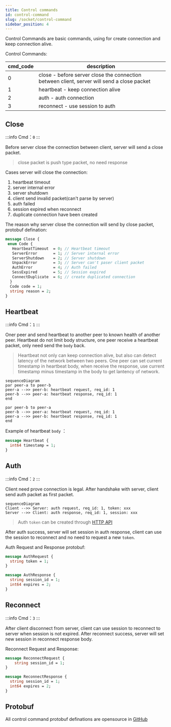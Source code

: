 ```yaml
---
title: Control commands
id: control-command
slug: /socket/control-command
sidebar_position: 4
---
```


Control Commands are basic commands, using for create connection and keep connection alive.

Control Commands:

| cmd_code | description                                                                                |
| -------- | ------------------------------------------------------------------------------------------ |
| 0        | close - before server close the connection between client, server will send a close packet |
| 1        | heartbeat - keep connection alive                                                          |
| 2        | auth - auth connection                                                                     |
| 3        | reconnect - use session to auth                                                            |

## Close

:::info
Cmd：`0`
:::

Before server close the connection between client, server will send a close packet.

> close packet is push type packet, no need response

Cases server will close the connection:

1. heartbeat timeout
2. server internal error
3. server shutdown
4. client send invalid packet(can't parse by server)
5. auth failed
6. session expired when reconnect
7. duplicate connection have been created

The reason why server close the connection will send by close packet, protobuf defination:

```protobuf
message Close {
 enum Code {
   HeartbeatTimeout  = 0; // Heartbeat timeout
   ServerError       = 1; // Server internal error
   ServerShutdown    = 2; // Server shutdown
   UnpackError       = 3; // Server can't paser client packet
   AuthError         = 4; // Auth failed
   SessExpired       = 5; // Session expired
   ConnectDuplicate  = 6; // create duplicated connection
  }
  Code code = 1;
  string reason = 2;
}
```

## Heartbeat

:::info
Cmd：`1`
:::

Oner peer and send heartbeat to another peer to known health of another peer. Heartbeat do not limit body structure, one peer receive a heartbeat packet, only need send the `body` back.

> Heartbeat not only can keep connection alive, but also can detect latency of the network between two peers. One peer can set current timestamp in heartbeat body, when receive the response, use current timestamp minus timestamp in the body to get lantency of network.

```mermaid
sequenceDiagram
par peer-a to peer-b
peer-a -->> peer-b: heartbeat request, req_id: 1
peer-b -->> peer-a: heartbeat response, req_id: 1
end

par peer-b to peer-a
peer-b -->> peer-a: heartbeat request, req_id: 1
peer-a -->> peer-b: heartbeat response, req_id: 1
end
```

Example of heartbeat `body` ：

```protobuf
message Heartbeat {
  int64 timestamp = 1;
}
```

## Auth

:::info
Cmd：`2`
:::

Client need prove connection is legal. After handshake with server, client send auth packet as first packet.

```mermaid
sequenceDiagram
Client -->> Server: auth request, req_id: 1, token: xxx
Server -->> Client: auth response, req_id: 1, session: xxx

```

> Auth `token` can be created through [HTTP API](./socket-token-api)

After auth success, server will set session in auth response, client can use the session to reconnect and no need to request a new `token`.

Auth Request and Response protobuf:

```protobuf
message AuthRequest {
  string token = 1;
}

message AuthResponse {
  string session_id = 1;
  int64 expires = 2;
}
```

## Reconnect

:::info
Cmd：`3`
:::

After client disconnect from server, client can use session to reconnect to server when session is not expired. After reconnect success, server will set new session in reconnect response body.

Reconnect Request and Response:

```protobuf
message ReconnectRequest {
    string session_id = 1;
}

message ReconnectResponse {
  string session_id = 1;
  int64 expires = 2;
}
```

## Protobuf

All control command protobuf definations are opensource in [GitHub](https://github.com/longbridgeapp/openapi-protobufs/blob/main/control/control.proto)
